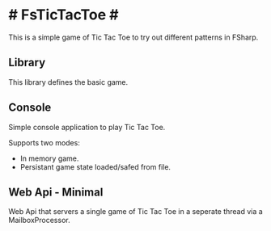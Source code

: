 # # FsTicTacToe # #

This is a simple game of Tic Tac Toe to try out different patterns in FSharp.

## Library

This library defines the basic game.

## Console

Simple console application to play Tic Tac Toe.

Supports two modes:
- In memory game.
- Persistant game state loaded/safed from file.

## Web Api - Minimal

Web Api that servers a single game of Tic Tac Toe in a seperate thread via a MailboxProcessor.